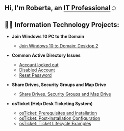 <h2>Hi, I'm Roberta, an <a href="https://www.linkedin.com/in/roberta-bueno-3771785a/">IT Professional</a>☺</h2>

<h2>👨‍💻 Information Technology Projects:</h2>

- <b>Join Windows 10 PC to the Domain</b>
  - [Join Windows 10 to Domain: Desktop 2](https://github.com/roberta-bueno/Win10Desktop2)
 
- <b>Common Active Directory Issues</b>
  - [Account locked out](https://github.com/roberta-bueno/lockedaccount)
  - [Disabled Account](https://github.com/roberta-bueno/disabledaccount)
  - [Reset Password](https://github.com/roberta-bueno/resetpassword)

- <b>Share Drives, Security Groups and Map Drive</b>
  - [Share Drives, Security Groups and Map Drive](https://github.com/roberta-bueno/sharesecuritymap)
  


- <b>osTicket (Help Desk Ticketing System)</b>
  - [osTicket: Prerequisites and Installation](https://github.com/roberta-bueno/osticket-prereqs)
  - [osTicket: Post-Installation Configuration](https://github.com/roberta-bueno/post-install-config)
  - [osTicket: Ticket Lifecycle Examples](https://github.com/roberta-bueno/ticket-lifecycle)


